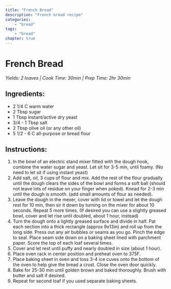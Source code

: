 ```yaml
---
title: "French Bread"
description: "French bread recipe"
categories: 
    - "bread"
tags:
    - "bread"
chapter: true
---
```


# French Bread
*Yields: 2 loaves | Cook Time: 30min | Prep Time: 2hr 30min*

## Ingredients:

- 2 1/4 C warm water
- 2 Tbsp sugar
- 1 Tbsp instant/active dry yeast
- 3/4 - 1 Tbsp salt
- 2 Tbsp olive oil (or any other oil)
- 5 1/2 - 6 C all-purpose or bread flour

## Instructions:

1. In the bowl of an electric stand mixer fitted with the dough hook, combine the water sugar and yeast. Let sit for 3-5 min, until foamy. (No need to let sit if using instant yeast)
2. Add salt, oil, 3 cups of flour and mix. Add the rest of the flour gradually until the dough clears the sides of the bowl and forms a soft ball 
(should not leave lots of residue on your finger when poked). Knead for 2-3 min until the dough is smooth. (add small amounts of flour as needed).
3. Leave the dough in the mexer, cover with lid or towel and let the dough rest for 10 min, then sir it down by turning on the mixer for about 10 seconds. Repeat 5 more times. 
(If desired you can use a slightly greased bowl, cover and let rise until doubled, about 1 hour, instead)
4. Turn the dough onto a lightly greased surface and divide in half. Pat each section into a thick rectangle (approx 9x13in) and roll up from the long side. Press out any air bubbles
or seams as you go. Pinch the edge to seal. Place seam side down on a baking sheet lined with parchment paper. Score the top of each loaf several times.
5. Cover and let rest until puffy and nearly doubled in size (about 1 hour).
6. Place oven rack in center position and preheat oven to 375F.
7. Place baking sheet in oven and toss 3-4 ice cuves onto the bottom of the oven to help give the bread a crust. Close the oven door quickly.
8. Bake for 25-30 min until golden brown and baked thoroughly. Brush with butter and salt if desired.
9. Repeat for second loaf if you used separate baking sheets.
